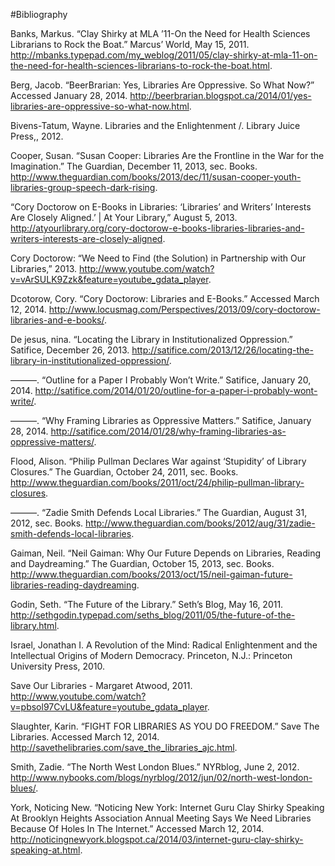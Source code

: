 #Bibliography

Banks, Markus. “Clay Shirky at MLA ’11-On the Need for Health Sciences Librarians to Rock the Boat.” Marcus’ World, May 15, 2011. http://mbanks.typepad.com/my_weblog/2011/05/clay-shirky-at-mla-11-on-the-need-for-health-sciences-librarians-to-rock-the-boat.html.

Berg, Jacob. “BeerBrarian: Yes, Libraries Are Oppressive. So What Now?” Accessed January 28, 2014. http://beerbrarian.blogspot.ca/2014/01/yes-libraries-are-oppressive-so-what-now.html.

Bivens-Tatum, Wayne. Libraries and the Enlightenment /. Library Juice Press,, 2012.

Cooper, Susan. “Susan Cooper: Libraries Are the Frontline in the War for the Imagination.” The Guardian, December 11, 2013, sec. Books. http://www.theguardian.com/books/2013/dec/11/susan-cooper-youth-libraries-group-speech-dark-rising.

“Cory Doctorow on E-Books in Libraries: ‘Libraries’ and Writers’ Interests Are Closely Aligned.’ | At Your Library,” August 5, 2013. http://atyourlibrary.org/cory-doctorow-e-books-libraries-libraries-and-writers-interests-are-closely-aligned.

Cory Doctorow: “We Need to Find (the Solution) in Partnership with Our Libraries,” 2013. http://www.youtube.com/watch?v=vArSULK9Zzk&feature=youtube_gdata_player.

Dcotorow, Cory. “Cory Doctorow: Libraries and E-Books.” Accessed March 12, 2014. http://www.locusmag.com/Perspectives/2013/09/cory-doctorow-libraries-and-e-books/.

De jesus, nina. “Locating the Library in Institutionalized Oppression.” Satifice, December 26, 2013. http://satifice.com/2013/12/26/locating-the-library-in-institutionalized-oppression/.

———. “Outline for a Paper I Probably Won’t Write.” Satifice, January 20, 2014. http://satifice.com/2014/01/20/outline-for-a-paper-i-probably-wont-write/.

———. “Why Framing Libraries as Oppressive Matters.” Satifice, January 28, 2014. http://satifice.com/2014/01/28/why-framing-libraries-as-oppressive-matters/.

Flood, Alison. “Philip Pullman Declares War against ‘Stupidity’ of Library Closures.” The Guardian, October 24, 2011, sec. Books. http://www.theguardian.com/books/2011/oct/24/philip-pullman-library-closures.

———. “Zadie Smith Defends Local Libraries.” The Guardian, August 31, 2012, sec. Books. http://www.theguardian.com/books/2012/aug/31/zadie-smith-defends-local-libraries.

Gaiman, Neil. “Neil Gaiman: Why Our Future Depends on Libraries, Reading and Daydreaming.” The Guardian, October 15, 2013, sec. Books. http://www.theguardian.com/books/2013/oct/15/neil-gaiman-future-libraries-reading-daydreaming.

Godin, Seth. “The Future of the Library.” Seth’s Blog, May 16, 2011. http://sethgodin.typepad.com/seths_blog/2011/05/the-future-of-the-library.html.

Israel, Jonathan I. A Revolution of the Mind: Radical Enlightenment and the Intellectual Origins of Modern Democracy. Princeton, N.J.: Princeton University Press, 2010.

Save Our Libraries - Margaret Atwood, 2011. http://www.youtube.com/watch?v=pbsol97CvLU&feature=youtube_gdata_player.

Slaughter, Karin. “FIGHT FOR LIBRARIES AS YOU DO FREEDOM.” Save The Libraries. Accessed March 12, 2014. http://savethelibraries.com/save_the_libraries_ajc.html.

Smith, Zadie. “The North West London Blues.” NYRblog, June 2, 2012. http://www.nybooks.com/blogs/nyrblog/2012/jun/02/north-west-london-blues/.

York, Noticing New. “Noticing New York: Internet Guru Clay Shirky Speaking At Brooklyn Heights Association Annual Meeting Says We Need Libraries Because Of Holes In The Internet.” Accessed March 12, 2014. http://noticingnewyork.blogspot.ca/2014/03/internet-guru-clay-shirky-speaking-at.html.
